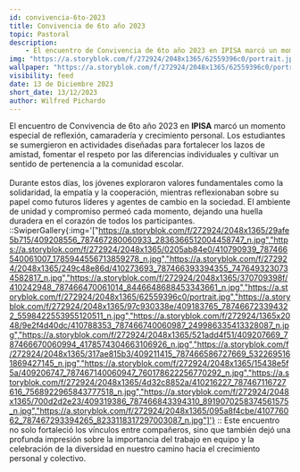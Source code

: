 ```yaml
---
id: convivencia-6to-2023
title: Convivencia de 6to año 2023
topic: Pastoral
description:
    - El encuentro de Convivencia de 6to año 2023 en IPISA marcó un momento especial de reflexión, camaradería y crecimiento personal. Los estudiantes se sumergieron en actividades diseñadas para fortalecer los lazos de amistad, fomentar el respeto por las diferencias individuales y cultivar un sentido de pertenencia a la comunidad 
img: "https://a.storyblok.com/f/272924/2048x1365/62559396c0/portrait.jpg"
wallpaper: "https://a.storyblok.com/f/272924/2048x1365/62559396c0/portrait.jpg"
visibility: feed
date: 13 de Diciembre 2023
short_date: 13/12/2023
author: Wilfred Pichardo
---
```

El encuentro de Convivencia de 6to año 2023 en **IPISA** marcó un momento especial de reflexión, camaradería y crecimiento personal. Los estudiantes se sumergieron en actividades diseñadas para fortalecer los lazos de amistad, fomentar el respeto por las diferencias individuales y cultivar un sentido de pertenencia a la comunidad escolar. 
<br/><br/>
Durante estos días, los jóvenes exploraron valores fundamentales como la solidaridad, la empatía y la cooperación, mientras reflexionaban sobre su papel como futuros líderes y agentes de cambio en la sociedad. El ambiente de unidad y compromiso permeó cada momento, dejando una huella duradera en el corazón de todos los participantes. 
::SwiperGallery{:img='["https://a.storyblok.com/f/272924/2048x1365/29afe5b715/409208556_787467280060933_2836366512004458747_n.jpg","https://a.storyblok.com/f/272924/2048x1365/0205ab84e0/410790939_787466540061007_1785944556713859278_n.jpg","https://a.storyblok.com/f/272924/2048x1365/249c48e86d/410273693_787466393394355_7476493230734582817_n.jpg","https://a.storyblok.com/f/272924/2048x1365/370709398f/410242948_787466470061014_8446648688453343661_n.jpg","https://a.storyblok.com/f/272924/2048x1365/62559396c0/portrait.jpg","https://a.storyblok.com/f/272924/2048x1365/97c930338e/409183765_787466723394322_5598422553955120511_n.jpg","https://a.storyblok.com/f/272924/1365x2048/9e2f4d40dc/410788353_787466740060987_249986335413328087_n.jpg","https://a.storyblok.com/f/272924/2048x1365/521add4f51/409207669_787466670060994_4178574304663106926_n.jpg","https://a.storyblok.com/f/272924/2048x1365/317ae815b3/409211415_787466586727669_5322695161869427145_n.jpg","https://a.storyblok.com/f/272924/2048x1365/15438e5f5a/409206747_787467140060947_760178622256770292_n.jpg","https://a.storyblok.com/f/272924/2048x1365/4d32c8852a/410216227_787467116727616_7568922965843777518_n.jpg","https://a.storyblok.com/f/272924/2048x1365/700d2d2e23/409319386_787466843394310_8919070258374561575_n.jpg","https://a.storyblok.com/f/272924/2048x1365/095a8f4cbe/410776062_787467293394265_8233118317297003087_n.jpg"]'}
::
Este encuentro no solo fortaleció los vínculos entre compañeros, sino que también dejó una profunda impresión sobre la importancia del trabajo en equipo y la celebración de la diversidad en nuestro camino hacia el crecimiento personal y colectivo.
